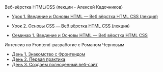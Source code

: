 Веб-вёрстка HTML/CSS (лекции - Алексей Кадочников)

* [Урок 1. Введение и Основы HTML — Веб вёрстка HTML CSS (лекция)](https://youtu.be/tvOZ-9Gq2os)
* [Урок 2. Основы CSS — Веб вёрстка HTML CSS (лекция)](https://youtu.be/yrVVvUGX1TU)

* [Семинар 1. Введение и Основы HTML — Веб вёрстка HTML CSS](https://youtu.be/aPZMB6CL4ec)



Интенсив по Frontend-разработке с Романом Черновым
* [День 1. Знакомство с Фронтендом](https://youtu.be/XRDUHnl0hqg)
* [День 2. Первая практика](https://youtu.be/-DRfJXykaiY)
* [День 3. Создаем полноценный веб-сайт](https://youtu.be/8-W1U6ulCZ8)